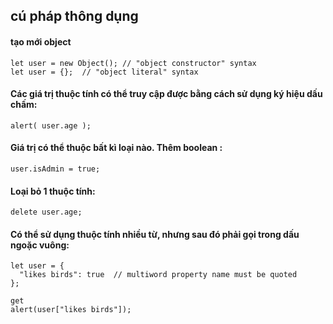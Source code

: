 ## cú pháp thông dụng
#### tạo mới object
~~~
let user = new Object(); // "object constructor" syntax
let user = {};  // "object literal" syntax
~~~
#### Các giá trị thuộc tính có thể truy cập được bằng cách sử dụng ký hiệu dấu chấm:
~~~
alert( user.age );
~~~
#### Giá trị có thể thuộc bất kì loại nào. Thêm boolean :
~~~
user.isAdmin = true;
~~~
#### Loại bỏ 1 thuộc tính:
~~~
delete user.age;
~~~
#### Có thể sử dụng thuộc tính nhiều từ, nhưng sau đó phải gọi trong dấu ngoặc vuông:
~~~
let user = {
  "likes birds": true  // multiword property name must be quoted
};

get
alert(user["likes birds"]);
~~~

<!-- # Tham chiếu và sao chép đối tượng
##### Giá trị nguyên thủy: chuỗi, số, boolean, v.v luôn được sao chép toàn bộ giá trị.
~~~
let message = "Hello!";
let phrase = message;
~~~
###### => biến `phrase` sao chép toàn bộ giá trị biến `message`

##### Giá trị phức tạp (đối tượng `object`) không lưu chính đối tượng đó, mà lưa trữ" địa chỉ bộ nhớ" của nó hay nói cách khác là "một tham chiếu" đến nó
~~~
let user = {
  name: "John"
};
~~~
* Biến `user` tham chiếu đến đối tượng được lưu ở đâu đó trong bộ nhớ

##### Khi một biến đối tượng được sao chép, tham chiếu được sao chép, nhưng bản thân đối tượng không được sao chép
~~~
let user = { name: "John" };

let admin = user; // copy the reference
~~~
* Có 2 biến, mỗi biến lưu trữ 1 tham chiếu đến cùng 1 một đối tượng.
* Vẫn còn 1 đối tượng, nhưng giờ có 2 biến tham chiếu đến nó.
###### => Nếu thay đổi từ `user` hoặc `admin` thì `name` đều bị ảnh hưởng

# so sánh bằng
#### Hai đối tượng chỉ bằng nhau nếu chúng là cùng một đối tượng.
~~~
let a = {};
let b = a; // copy the reference

alert( a == b ); // true, both variables reference the same object
alert( a === b ); // true
~~~
* `a` và `b` tham chiếu cùng một đối tượng, do đó chúng bằng nhau

#### hai đối tượng độc lập không bằng nhau, mặc dù chúng trông giống nhau (cả hai đều trống)
~~~
let a = {};
let b = {}; // two independent objects

alert( a == b ); // false
~~~

# Nhân bản và hợp nhất, Object.assign
### Sao chép đối tượng:
#### Tạo đối tượng mới và sao chép cấu trúc đối tượng ở cấp độ nguyên thủy:
~~~ 
let user = {
  name: "John",
  age: 30
};

let clone = {}; // the new empty object

// let's copy all user properties into it
for (let key in user) {
  clone[key] = user[key];
}

// now clone is a fully independent object with the same content
clone.name = "Pete"; // changed the data in it

alert( user.name ); // still John in the original object
~~~

#### Ngoài ra có thể sử dụng phương thức Object.assign
Cú pháp:
~~~
Object.assign(dest, ...sources)
~~~
#### Chúng ta cũng có thể sử dụng Object.assign để thực hiện một đối tượng nhân bản đơn giản:
~~~
let user = {
  name: "John",
  age: 30
};

let clone = Object.assign({}, user);

alert(clone.name); // John
alert(clone.age); // 30
~~~

# Nhân bản lồng nhau
* giả định rằng tất cả các thuộc tính của `user` là nguyên thủy. Nhưng các thuộc tính có thể là tham chiếu đến các đối tượng khác
~~~
let user = {
  name: "John",
  sizes: {
    height: 182,
    width: 50
  }
};

alert( user.sizes.height ); // 182
~~~
* nó không đủ để sao chép `clone.sizes` = `user.sizes`, bởi vì `user.sizes` là một đối tượng và sẽ được sao chép theo tham chiếu, vì vậy `clone` và `user` sẽ chia sẻ cùng kích thước:

~~~
let user = {
  name: "John",
  sizes: {
    height: 182,
    width: 50
  }
};

let clone = Object.assign({}, user);

alert( user.sizes === clone.sizes ); // true, same object

// user and clone share sizes
user.sizes.width = 60;    // change a property from one place
alert(clone.sizes.width); // 60, get the result from the other one
~~~

#### => Để khắc phục điều đó và tạo `user` và `clone` thực sự tách biệt các đối tượng, chúng ta nên sử dụng một vòng lặp nhân bản để kiểm tra từng giá trị của `user[key]` và, nếu đó là một đối tượng, sau đó sao chép cả cấu trúc của nó. Điều đó được gọi là "nhân bản sâu" hoặc "nhân bản có cấu trúc". Phuowng pháp nhân bản sâu cấu trúc clone

# Cấu trúc clone
* `structuredClone(object)` nhân bản `object` với tất cả các thuộc tính lồng nhau.

~~~
let user = {
  name: "John",
  sizes: {
    height: 182,
    width: 50
  }
};

let clone = structuredClone(user);

alert( user.sizes === clone.sizes ); // false, different objects

// user and clone are totally unrelated now
user.sizes.width = 60;    // change a property from one place
alert(clone.sizes.width); // 50, not related
~~~

* Phương thức `structuredClone` thức có thể sao chép hầu hết các loại dữ liệu, chẳng hạn như đối tượng, mảng, giá trị nguyên thủy.
* Nó cũng hỗ trợ các tham chiếu vòng tròn, khi một thuộc tính đối tượng tham chiếu chính đối tượng đó (trực tiếp hoặc thông qua một chuỗi hoặc các tham chiếu).
##### ví dụ:
~~~
let user = {};
// let's create a circular reference:
// user.me references the user itself
user.me = user;

let clone = structuredClone(user);
alert(clone.me === clone); // true
~~~
#####  => Như bạn có thể thấy, clone.metham chiếu đến clone, không phải user! Vì vậy, tham chiếu vòng tròn cũng được sao chép chính xác.
* có những trường hợp khi `structuredClone` thất bại, ví dụ như khi có 1 đối tượng có thuộc tính hàm:
~~~
// error
structuredClone({
  f: function() {}
});
~~~ -->